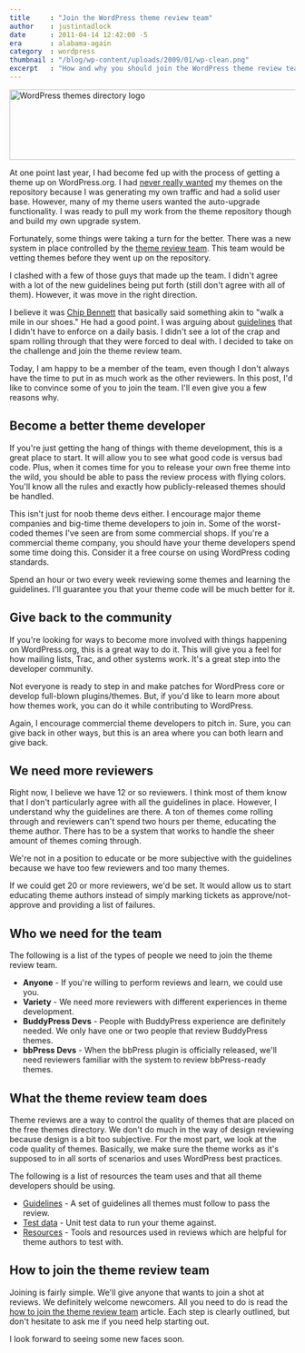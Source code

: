 ```yaml
---
title     : "Join the WordPress theme review team"
author    : justintadlock
date      : 2011-04-14 12:42:00 -5
era       : alabama-again
category  : wordpress
thumbnail : "/blog/wp-content/uploads/2009/01/wp-clean.png"
excerpt   : "How and why you should join the WordPress theme review team if you're a theme developer or just looking to contribute."
---
```


<a href="http://wordpress.org/extend/themes" title="WordPress Themes"><img src="http://justintadlock.com/blog/wp-content/uploads/2011/04/themes-directory.png" alt="WordPress themes directory logo" title="WordPress themes directory" width="600" height="124" class="aligncenter size-full wp-image-2912" /></a>

At one point last year, I had become fed up with the process of getting a theme up on WordPress.org.  I had <a href="http://justintadlock.com/archives/2008/07/18/new-wordpressorg-theme-directory" title="New WordPress.org theme directory">never really wanted</a> my themes on the repository because I was generating my own traffic and had a solid user base.  However, many of my theme users wanted the auto-upgrade functionality.  I was ready to pull my work from the theme repository though and build my own upgrade system.

Fortunately, some things were taking a turn for the better.  There was a new system in place controlled by the <a href="http://make.wordpress.org/themes/" title="Make WordPress Themes">theme review team</a>.  This team would be vetting themes before they went up on the repository.

I clashed with a few of those guys that made up the team.  I didn't agree with a lot of the new guidelines being put forth (still don't agree with all of them).  However, it was move in the right direction.

I believe it was <a href="http://www.chipbennett.net/" title="Chip Bennett's blog">Chip Bennett</a> that basically said something akin to "walk a mile in our shoes."  He had a good point.  I was arguing about <a href="http://codex.wordpress.org/Theme_Review" title="WordPress theme review guidelines">guidelines</a> that I didn't have to enforce on a daily basis.  I didn't see a lot of the crap and spam rolling through that they were forced to deal with.  I decided to take on the challenge and join the theme review team.

Today, I am happy to be a member of the team, even though I don't always have the time to put in as much work as the other reviewers.  In this post, I'd like to convince some of you to join the team.  I'll even give you a few reasons why.

## Become a better theme developer

If you're just getting the hang of things with theme development, this is a great place to start.  It will allow you to see what good code is versus bad code.  Plus, when it comes time for you to release your own free theme into the wild, you should be able to pass the review process with flying colors.  You'll know all the rules and exactly how publicly-released themes should be handled.

This isn't just for noob theme devs either.  I encourage major theme companies and big-time theme developers to join in.  Some of the worst-coded themes I've seen are from some commercial shops.  If you're a commercial theme company, you should have your theme developers spend some time doing this.  Consider it a free course on using WordPress coding standards.

Spend an hour or two every week reviewing some themes and learning the guidelines.  I'll guarantee you that your theme code will be much better for it.

## Give back to the community

If you're looking for ways to become more involved with things happening on WordPress.org, this is a great way to do it.  This will give you a feel for how mailing lists, Trac, and other systems work.  It's a great step into the developer community.

Not everyone is ready to step in and make patches for WordPress core or develop full-blown plugins/themes.  But, if you'd like to learn more about how themes work, you can do it while contributing to WordPress.

Again, I encourage commercial theme developers to pitch in.  Sure, you can give back in other ways, but this is an area where you can both learn and give back.

## We need more reviewers

Right now, I believe we have 12 or so reviewers.  I think most of them know that I don't particularly agree with all the guidelines in place.  However, I understand why the guidelines are there.  A ton of themes come rolling through and reviewers can't spend two hours per theme, educating the theme author.  There has to be a system that works to handle the sheer amount of themes coming through.

We're not in a position to educate or be more subjective with the guidelines because we have too few reviewers and too many themes.

If we could get 20 or more reviewers, we'd be set.  It would allow us to start educating theme authors instead of simply marking tickets as approve/not-approve and providing a list of failures.

## Who we need for the team

The following is a list of the types of people we need to join the theme review team.

<ul>
	<li><strong>Anyone</strong> - If you're willing to perform reviews and learn, we could use you.</li>
	<li><strong>Variety</strong> - We need more reviewers with different experiences in theme development.</li>
	<li><strong>BuddyPress Devs</strong> - People with BuddyPress experience are definitely needed.  We only have one or two people that review BuddyPress themes.</li>
	<li><strong>bbPress Devs</strong> - When the bbPress plugin is officially released, we'll need reviewers familiar with the system to review bbPress-ready themes.</li>
</ul>

## What the theme review team does

Theme reviews are a way to control the quality of themes that are placed on the free themes directory.  We don't do much in the way of design reviewing because design is a bit too subjective.  For the most part, we look at the code quality of themes.  Basically, we make sure the theme works as it's supposed to in all sorts of scenarios and uses WordPress best practices.

The following is a list of resources the team uses and that all theme developers should be using.

<ul>
	<li><a href="http://codex.wordpress.org/Theme_Review" title="Theme review guidelines">Guidelines</a> - A set of guidelines all themes must follow to pass the review.</li>
	<li><a href="http://codex.wordpress.org/Theme_Unit_Test" title="Theme unit test data">Test data</a> - Unit test data to run your theme against.</li>
	<li><a href="http://make.wordpress.org/themes/about/resources/" title="Theme review team resources">Resources</a> - Tools and resources used in reviews which are helpful for theme authors to test with.</li>
</ul>

## How to join the theme review team

Joining is fairly simple.  We'll give anyone that wants to join a shot at reviews.  We definitely welcome newcomers.  All you need to do is read the <a href="http://make.wordpress.org/themes/about/how-to-join-wptrt/" title="How to Join WPTRT">how to join the theme review team</a> article.  Each step is clearly outlined, but don't hesitate to ask me if you need help starting out.

I look forward to seeing some new faces soon.
